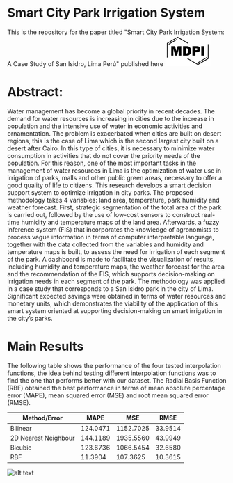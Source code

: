 # Smart City Park Irrigation System
This is the repository for the paper titled "Smart City Park Irrigation System: A Case Study of San Isidro, Lima Perú" published here [![Paper](https://github.com/luiscano95/Smart_Irrigation_System/blob/master/svg/mdpi-logo.svg)](https://www.mdpi.com/2504-3900/2/19/1227)

# Abstract:
Water management has become a global priority in recent decades. The demand for water
resources is increasing in cities due to the increase in population and the intensive use of water in
economic activities and ornamentation. The problem is exacerbated when cities are built on desert
regions, this is the case of Lima which is the second largest city built on a desert after Cairo. In this
type of cities, it is necessary to minimize water consumption in activities that do not cover the priority
needs of the population. For this reason, one of the most important tasks in the management of water
resources in Lima is the optimization of water use in irrigation of parks, malls and other public green
areas, necessary to offer a good quality of life to citizens. This research develops a smart decision
support system to optimize irrigation in city parks. The proposed methodology takes 4 variables:
land area, temperature, park humidity and weather forecast. First, strategic segmentation of the total
area of the park is carried out, followed by the use of low-cost sensors to construct real-time humidity
and temperature maps of the land area. Afterwards, a fuzzy inference system (FIS) that incorporates
the knowledge of agronomists to process vague information in terms of computer interpretable
language, together with the data collected from the variables and humidity and temperature maps is
built, to assess the need for irrigation of each segment of the park. A dashboard is made to facilitate
the visualization of results, including humidity and temperature maps, the weather forecast for the
area and the recommendation of the FIS, which supports decision-making on irrigation needs in each
segment of the park. The methodology was applied in a case study that corresponds to a San Isidro
park in the city of Lima. Significant expected savings were obtained in terms of water resources and
monetary units, which demonstrates the viability of the application of this smart system oriented at
supporting decision-making on smart irrigation in the city’s parks.

# Main Results

The following table shows the performance of the four tested interpolation functions, the idea behind testing different interpolation functions was to find the one that performs better with our dataset. The Radial Basis Function (RBF) obtained the best performance in terms of mean absolute percentage error (MAPE), mean squared error (MSE) and root mean squared error (RMSE).

| Method/Error  | MAPE | MSE | RMSE | 
| ------------- | ------------- | ------------ | ------------- |
| Bilinear  | 124.0471  | 1152.7025 | 33.9514  |
| 2D Nearest Neighbour  | 144.1189  | 1935.5560 | 43.9949  |
| Bicubic  | 123.6736  | 1066.5454 | 32.6580  |
| RBF  | 11.3904  | 107.3625 | 10.3615  |





![alt text](http://url/to/img.png)
